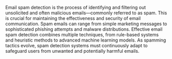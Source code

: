 Email spam detection is the process of identifying and filtering out unsolicited and often malicious emails—commonly referred to as spam. 
This is crucial for maintaining the effectiveness and security of email communication. 
Spam emails can range from simple marketing messages to sophisticated phishing attempts and malware distributions.
Effective email spam detection combines multiple techniques, from rule-based systems and heuristic methods to advanced machine learning models. 
As spamming tactics evolve, spam detection systems must continuously adapt to safeguard users from unwanted and potentially harmful emails.
